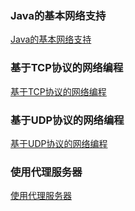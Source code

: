 ### Java的基本网络支持
[Java的基本网络支持](https://github.com/ningbaoqi/Java/blob/master/README-net2.md)
### 基于TCP协议的网络编程
[基于TCP协议的网络编程](https://github.com/ningbaoqi/Java/blob/master/README-net3.md)
### 基于UDP协议的网络编程
[基于UDP协议的网络编程](https://github.com/ningbaoqi/Java/blob/master/README-net4.md)
### 使用代理服务器
[使用代理服务器](https://github.com/ningbaoqi/Java/blob/master/README-net5.md)
